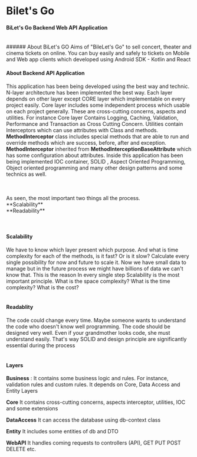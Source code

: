 # Bilet's Go
#### BiLet's Go Backend Web API Application

</br>
###### About BiLet's GO
Aims of "BileLet's Go" to sell concert, theater and cinema tickets on online. You can buy easily and safely to tickets on Mobile and Web app clients which developed using Android SDK - Kotlin and React
</br>


#### About Backend API Application
This application has been being developed using the best way and technic. N-layer architecture has been implemented the best way. Each layer depends on other layer except CORE layer which implementable on every project easily. Core layer includes some independent process which usable on each project generally. These are cross-cutting concerns, aspects and utilities. For instance Core layer Contains Logging, Caching, Validation, Performance and Transaction as Cross Cutting Concern. Utilities contain Interceptors which can use attributes with Class and methods. **MethodInterceptor** class includes special methods that are able to run and override methods which are success, before, after and exception. **MethodInterceptor** inherited from **MethodInterceptionBaseAttribute** which has some configuration about attributes. Inside this application has been being implemented IOC container, SOLID , Aspect Oriented Programming, Object oriented programming and many other design patterns and some technics as well.

</br>
</br>
As seen, the most important two things all the process. </br>
**Scalability** </br>
**Readability** </br>
</br>
</br>

#### Scalability
We have to know which layer present which purpose. And what is time complexity for each of the methods, is it fast? Or is it slow? Calculate every single possibility for now and future to scale it. Now we have small data to manage but in the future process we might have billions of data we can't know that. This is the reason In every single step Scalability is the most important principle. What is the space complexity? What is the time complexity? What is the cost?
</br>
</br>

#### Readablity
The code could change every time. Maybe someone wants to understand the code who doesn't know well programming. The code should be designed very well. Even if your grandmother looks code, she  must understand easily. That's way SOLID and design principle are significantly essential during the process
</br>
</br>

#### Layers
**Business** : It contains some business logic and rules. For instance, validation rules and custom rules. It depends on Core, Data Access and Entity Layers </br> 

**Core** It contains cross-cutting concerns, aspects interceptor, utilities, IOC and some extensions </br>

**DataAccess** It can access the database using db-context class </br>

**Entity** It includes some entities of db and DTO </br>

**WebAPI** It handles coming requests to controllers (API), GET PUT POST DELETE etc. </br>
